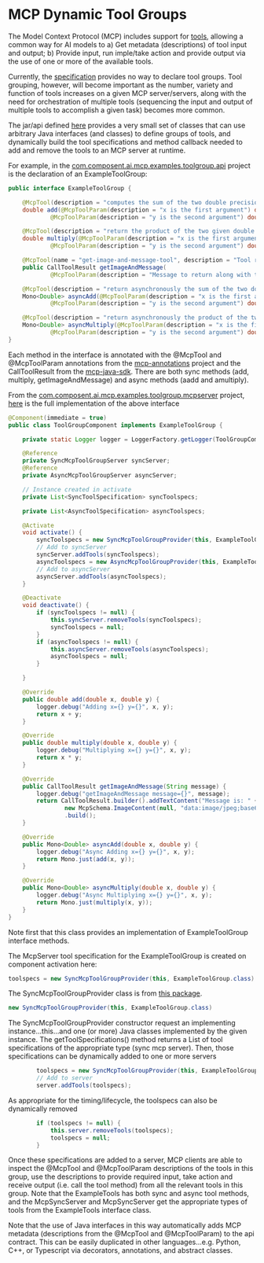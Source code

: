 # MCP Dynamic Tool Groups

The Model Context Protocol (MCP) includes support for [tools](https://modelcontextprotocol.io/specification/2025-06-18/server/tools), allowing a common way for AI models to a) Get metadata (descriptions) of tool input and output;  b) Provide input, run imple/take action and provide output via the use of one or more of the available tools.

Currently, the [specification](https://modelcontextprotocol.io/specification/versioning) provides no way to declare tool groups.  Tool grouping, however, will become important as the number, variety and function of tools increases on a given MCP server/servers, along with the need for orchestration of multiple tools (sequencing the input and output of multiple tools to accomplish a given task) becomes more common.

The jar/api defined [here](/com.composent.ai.mcp.toolgroup) provides a very small set of classes that can use arbitrary Java interfaces (and classes) to define groups of tools, and dynamically build the tool specifications and method callback needed to add and remove the tools to an MCP server at runtime.

For example, in the [com.composent.ai.mcp.examples.toolgroup.api](/com.composent.ai.mcp.examples.toolgroup.api) project is the declaration of an ExampleToolGroup:

```java
public interface ExampleToolGroup {

	@McpTool(description = "computes the sum of the two double precision input arguments a and b")
	double add(@McpToolParam(description = "x is the first argument") double x,
			@McpToolParam(description = "y is the second argument") double y);

	@McpTool(description = "return the product of the two given double precision arguments named a and b")
	double multiply(@McpToolParam(description = "x is the first argument") double x,
			@McpToolParam(description = "y is the second argument") double y);

	@McpTool(name = "get-image-and-message-tool", description = "Tool returning CallToolResult")
	public CallToolResult getImageAndMessage(
			@McpToolParam(description = "Message to return along with tool group image") String message);

	@McpTool(description = "return asynchronously the sum of the two double precision input arguments a and b")
	Mono<Double> asyncAdd(@McpToolParam(description = "x is the first argument") double x,
			@McpToolParam(description = "y is the second argument") double y);

	@McpTool(description = "return asynchronously the product of the two given double precision arguments named a and b")
	Mono<Double> asyncMultiply(@McpToolParam(description = "x is the first argument") double x,
			@McpToolParam(description = "y is the second argument") double y);
}
```
Each method in the interface is annotated with the @McpTool and @McpToolParam annotations from the [mcp-annotations](https://github.com/spring-ai-community/mcp-annotations) project and the CallToolResult from the [mcp-java-sdk](https://github.com/modelcontextprotocol/java-sdk).  There are both sync methods (add, multiply, getImageAndMessage) and async methods (aadd and amultiply).
 
From the [com.composent.ai.mcp.examples.toolgroup.mcpserver](/com.compsent.ai.mcp.examples.toolgroup.mcpserver) project, [here](/com.composent.ai.mcp.examples.toolgroup.mcpserver/src/main/java/com/composent/ai/mcp/examples/toolgroup/mcpserver/ToolGroupComponent.java) is the full implementation of the above interface

```java
@Component(immediate = true)
public class ToolGroupComponent implements ExampleToolGroup {

	private static Logger logger = LoggerFactory.getLogger(ToolGroupComponent.class);

	@Reference
	private SyncMcpToolGroupServer syncServer;
	@Reference
	private AsyncMcpToolGroupServer asyncServer;

	// Instance created in activate
	private List<SyncToolSpecification> syncToolspecs;

	private List<AsyncToolSpecification> asyncToolspecs;

	@Activate
	void activate() {
		syncToolspecs = new SyncMcpToolGroupProvider(this, ExampleToolGroup.class).getToolSpecifications();
		// Add to syncServer
		syncServer.addTools(syncToolspecs);
		asyncToolspecs = new AsyncMcpToolGroupProvider(this, ExampleToolGroup.class).getToolSpecifications();
		// Add to asyncServer
		asyncServer.addTools(asyncToolspecs);
	}

	@Deactivate
	void deactivate() {
		if (syncToolspecs != null) {
			this.syncServer.removeTools(syncToolspecs);
			syncToolspecs = null;
		}
		if (asyncToolspecs != null) {
			this.asyncServer.removeTools(asyncToolspecs);
			asyncToolspecs = null;
		}

	}

	@Override
	public double add(double x, double y) {
		logger.debug("Adding x={} y={}", x, y);
		return x + y;
	}

	@Override
	public double multiply(double x, double y) {
		logger.debug("Multiplying x={} y={}", x, y);
		return x * y;
	}

	@Override
	public CallToolResult getImageAndMessage(String message) {
		logger.debug("getImageAndMessage message={}", message);
		return CallToolResult.builder().addTextContent("Message is: " + message).addContent(
				new McpSchema.ImageContent(null, "data:image/jpeg;base64,/9j/4AAQSkZJRgABAQEAYABgAAD...", "image/jpeg"))
				.build();
	}

	@Override
	public Mono<Double> asyncAdd(double x, double y) {
		logger.debug("Async Adding x={} y={}", x, y);
		return Mono.just(add(x, y));
	}

	@Override
	public Mono<Double> asyncMultiply(double x, double y) {
		logger.debug("Async Multiplying x={} y={}", x, y);
		return Mono.just(multiply(x, y));
	}
}
```
Note first that this class provides an implementation of ExampleToolGroup interface methods.   

The McpServer tool specification for the ExampleToolGroup is created on component activation here:
```java
toolspecs = new SyncMcpToolGroupProvider(this, ExampleToolGroup.class).getToolSpecifications();
```
The SyncMcpToolGroupProvider class is from [this package](https://github.com/ECF/MCPToolGroups/tree/main/com.composent.ai.mcp.toolgroup/src/main/java/com/composent/ai/mcp/toolgroup/provider). 

```java
new SyncMcpToolGroupProvider(this, ExampleToolGroup.class)
```
The SyncMcpToolGroupProvider constructor request an implementing instance...this...and one (or more) Java classes implemented by the given instance.  The getToolSpecifications() method returns a List of tool specifications of the appropriate type (sync mcp server).  Then, those specifications can be dynamically added to one or more servers

```java
		toolspecs = new SyncMcpToolGroupProvider(this, ExampleToolGroup.class).getToolSpecifications();
		// Add to server
		server.addTools(toolspecs);
```
As appropriate for the timing/lifecycle, the toolspecs can also be dynamically removed
```java
		if (toolspecs != null) {
			this.server.removeTools(toolspecs);
			toolspecs = null;
		}
```
Once these specifications are added to a server, MCP clients are able to inspect the @McpTool and @McpToolParam descriptions of the tools in this group, use the descriptions to provide required input, take action and receive output (i.e. call the tool method) from all the relevant tools in this group.  Note that the ExampleTools has both sync and async tool methods, and the McpSyncServer and McpSyncServer get the appropriate types of tools from the ExampleTools interface class.

Note that the use of Java interfaces in this way automatically adds MCP metadata (descriptions from the @McpTool and @McpToolParam) to the api contract.  This can be easily duplicated in other languages...e.g. Python, C++, or Typescript via decorators, annotations, and abstract classes.


